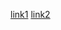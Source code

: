 [link1](https://www.youtube.com/watch?v=k67e-Icw4ug)
[link2](https://sites.google.com/eng.ucsd.edu/cse-15l-spring-2022/schedule?authuser=0)
